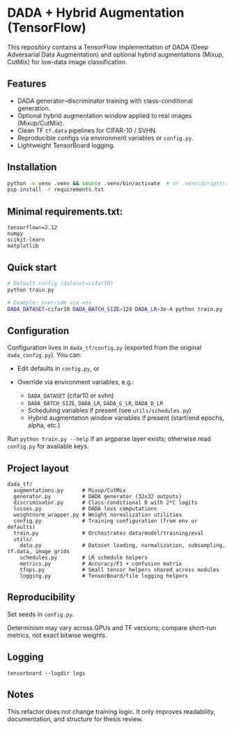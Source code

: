 # DADA + Hybrid Augmentation (TensorFlow)

This repository contains a TensorFlow implementation of DADA (Deep Adversarial Data Augmentation) and optional hybrid augmentations (Mixup, CutMix) for low-data image classification.

## Features
- DADA generator–discriminator training with class-conditional generation.
- Optional hybrid augmentation window applied to real images (Mixup/CutMix).
- Clean TF `tf.data` pipelines for CIFAR-10 / SVHN.
- Reproducible configs via environment variables or `config.py`.
- Lightweight TensorBoard logging.

## Installation
```bash
python -m venv .venv && source .venv/bin/activate  # or .venv\Scripts\activate on Windows
pip install -r requirements.txt
```

## Minimal requirements.txt:

```
tensorflow>=2.12
numpy
scikit-learn
matplotlib
```

## Quick start
```bash
# Default config (dataset=cifar10)
python train.py

# Example: override via env
DADA_DATASET=cifar10 DADA_BATCH_SIZE=128 DADA_LR=3e-4 python train.py
```

## Configuration

Configuration lives in `dada_tf/config.py` (exported from the original `dada_config.py`). You can:

- Edit defaults in `config.py`, or
- Override via environment variables, e.g.:

  - `DADA_DATASET` (cifar10 or svhn)
  - `DADA_BATCH_SIZE`, `DADA_LR`, `DADA_G_LR`, `DADA_D_LR`
  - Scheduling variables if present (see `utils/schedules.py`)
  - Hybrid augmentation window variables if present (start/end epochs, alpha, etc.)

Run `python train.py --help` if an argparse layer exists; otherwise read `config.py` for available keys.

## Project layout
```
dada_tf/
  augmentations.py      # Mixup/CutMix
  generator.py          # DADA generator (32x32 outputs)
  discriminator.py      # Class-conditional D with 2*C logits
  losses.py             # DADA loss computations
  weightnorm_wrapper.py # Weight normalization utilities
  config.py             # Training configuration (from env or defaults)
  train.py              # Orchestrates data/model/training/eval
  utils/
    data.py             # Dataset loading, normalization, subsampling, tf.data, image grids
    schedules.py        # LR schedule helpers
    metrics.py          # Accuracy/F1 + confusion matrix
    tfops.py            # Small tensor helpers shared across modules
    logging.py          # TensorBoard/file logging helpers
```

## Reproducibility

Set seeds in `config.py`.

Determinism may vary across GPUs and TF versions; compare short-run metrics, not exact bitwise weights.

## Logging
```
tensorboard --logdir logs
```

## Notes

This refactor does not change training logic. It only improves readability, documentation, and structure for thesis review.


